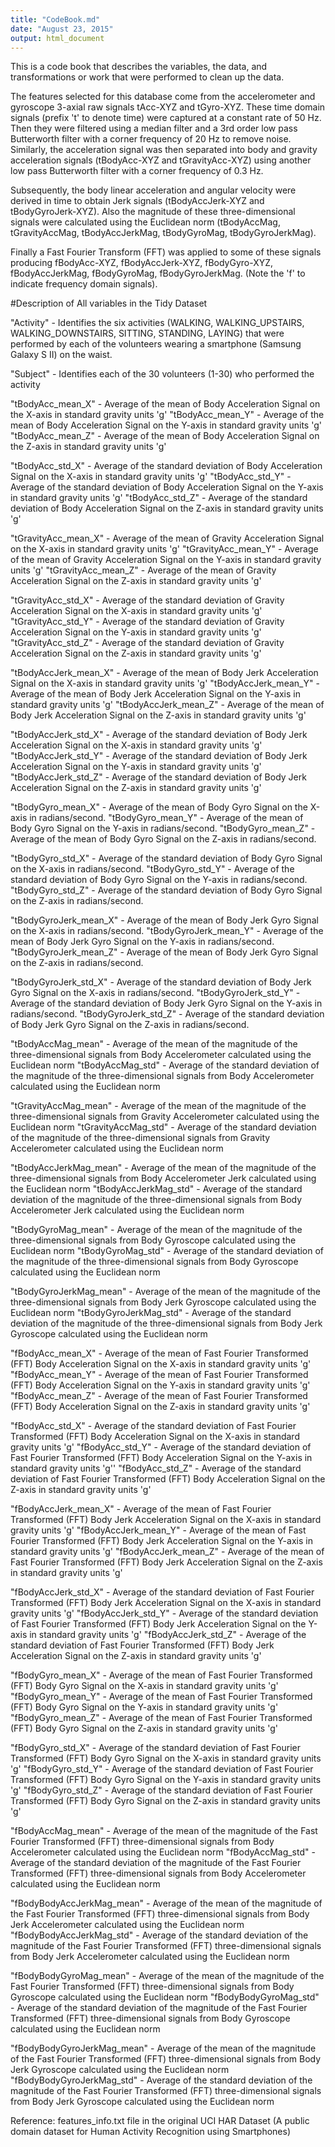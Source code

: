 ```yaml
---
title: "CodeBook.md"
date: "August 23, 2015"
output: html_document
---
```


This is a code book that describes the variables, the data, and transformations or work that were performed to clean up the data.

The features selected for this database come from the accelerometer and gyroscope 3-axial raw signals tAcc-XYZ and tGyro-XYZ. These time domain signals (prefix 't' to denote time) were captured at a constant rate of 50 Hz. Then they were filtered using a median filter and a 3rd order low pass Butterworth filter with a corner frequency of 20 Hz to remove noise. Similarly, the acceleration signal was then separated into body and gravity acceleration signals (tBodyAcc-XYZ and tGravityAcc-XYZ) using another low pass Butterworth filter with a corner frequency of 0.3 Hz. 

Subsequently, the body linear acceleration and angular velocity were derived in time to obtain Jerk signals (tBodyAccJerk-XYZ and tBodyGyroJerk-XYZ). Also the magnitude of these three-dimensional signals were calculated using the Euclidean norm (tBodyAccMag, tGravityAccMag, tBodyAccJerkMag, tBodyGyroMag, tBodyGyroJerkMag). 

Finally a Fast Fourier Transform (FFT) was applied to some of these signals producing fBodyAcc-XYZ, fBodyAccJerk-XYZ, fBodyGyro-XYZ, fBodyAccJerkMag, fBodyGyroMag, fBodyGyroJerkMag. (Note the 'f' to indicate frequency domain signals). 

#Description of All variables in the Tidy Dataset

"Activity" - Identifies the six activities (WALKING, WALKING_UPSTAIRS, WALKING_DOWNSTAIRS, SITTING, STANDING, LAYING) that were performed by each of the volunteers wearing a smartphone (Samsung Galaxy S II) on the waist.


"Subject" - Identifies each of the 30 volunteers (1-30) who performed the activity


"tBodyAcc_mean_X" - Average of the mean of Body Acceleration Signal on the X-axis in standard gravity units 'g'
"tBodyAcc_mean_Y" - Average of the mean of Body Acceleration Signal on the Y-axis in standard gravity units 'g'
"tBodyAcc_mean_Z" - Average of the mean of Body Acceleration Signal on the Z-axis in standard gravity units 'g'


"tBodyAcc_std_X" - Average of the standard deviation of Body Acceleration Signal on the X-axis in standard gravity units 'g'
"tBodyAcc_std_Y" - Average of the standard deviation of Body Acceleration Signal on the Y-axis in standard gravity units 'g'
"tBodyAcc_std_Z" - Average of the standard deviation of Body Acceleration Signal on the Z-axis in standard gravity units 'g'


"tGravityAcc_mean_X" - Average of the mean of Gravity Acceleration Signal on the X-axis in standard gravity units 'g'
"tGravityAcc_mean_Y" - Average of the mean of Gravity Acceleration Signal on the Y-axis in standard gravity units 'g'
"tGravityAcc_mean_Z" - Average of the mean of Gravity Acceleration Signal on the Z-axis in standard gravity units 'g'


"tGravityAcc_std_X" - Average of the standard deviation of Gravity Acceleration Signal on the X-axis in standard gravity units 'g'
"tGravityAcc_std_Y" - Average of the standard deviation of Gravity Acceleration Signal on the Y-axis in standard gravity units 'g'
"tGravityAcc_std_Z" - Average of the standard deviation of Gravity Acceleration Signal on the Z-axis in standard gravity units 'g'


"tBodyAccJerk_mean_X" - Average of the mean of Body Jerk Acceleration Signal on the X-axis in standard gravity units 'g'
"tBodyAccJerk_mean_Y" - Average of the mean of Body Jerk Acceleration Signal on the Y-axis in standard gravity units 'g'
"tBodyAccJerk_mean_Z" - Average of the mean of Body Jerk Acceleration Signal on the Z-axis in standard gravity units 'g'
 
"tBodyAccJerk_std_X" - Average of the standard deviation of Body Jerk Acceleration Signal on the X-axis in standard gravity units 'g'
"tBodyAccJerk_std_Y" - Average of the standard deviation of Body Jerk Acceleration Signal on the Y-axis in standard gravity units 'g'
"tBodyAccJerk_std_Z" - Average of the standard deviation of Body Jerk Acceleration Signal on the Z-axis in standard gravity units 'g'


"tBodyGyro_mean_X" - Average of the mean of Body Gyro Signal on the X-axis in radians/second.
"tBodyGyro_mean_Y" - Average of the mean of Body Gyro Signal on the Y-axis in radians/second.
"tBodyGyro_mean_Z" - Average of the mean of Body Gyro Signal on the Z-axis in radians/second.


"tBodyGyro_std_X" - Average of the standard deviation of Body Gyro Signal on the X-axis in radians/second.
"tBodyGyro_std_Y" - Average of the standard deviation of Body Gyro Signal on the Y-axis in radians/second.
"tBodyGyro_std_Z" - Average of the standard deviation of Body Gyro Signal on the Z-axis in radians/second.


"tBodyGyroJerk_mean_X" - Average of the mean of Body Jerk Gyro Signal on the X-axis in radians/second.
"tBodyGyroJerk_mean_Y" - Average of the mean of Body Jerk Gyro Signal on the Y-axis in radians/second.
"tBodyGyroJerk_mean_Z" - Average of the mean of Body Jerk Gyro Signal on the Z-axis in radians/second.


"tBodyGyroJerk_std_X" - Average of the standard deviation of Body Jerk Gyro Signal on the X-axis in radians/second.
"tBodyGyroJerk_std_Y" - Average of the standard deviation of Body Jerk Gyro Signal on the Y-axis in radians/second.
"tBodyGyroJerk_std_Z" - Average of the standard deviation of Body Jerk Gyro Signal on the Z-axis in radians/second.


"tBodyAccMag_mean" - Average of the mean of the magnitude of the three-dimensional signals from Body Accelerometer calculated using the Euclidean norm
"tBodyAccMag_std" - Average of the standard deviation of the magnitude of the three-dimensional signals from Body Accelerometer calculated using the Euclidean norm


"tGravityAccMag_mean" - Average of the mean of the magnitude of the three-dimensional signals from Gravity Accelerometer calculated using the Euclidean norm
"tGravityAccMag_std" - Average of the standard deviation of the magnitude of the three-dimensional signals from Gravity Accelerometer calculated using the Euclidean norm


"tBodyAccJerkMag_mean" - Average of the mean of the magnitude of the three-dimensional signals from Body Accelerometer Jerk calculated using the Euclidean norm
"tBodyAccJerkMag_std" - Average of the standard deviation of the magnitude of the three-dimensional signals from Body Accelerometer Jerk calculated using the Euclidean norm


"tBodyGyroMag_mean" - Average of the mean of the magnitude of the three-dimensional signals from Body Gyroscope calculated using the Euclidean norm
"tBodyGyroMag_std" - Average of the standard deviation of the magnitude of the three-dimensional signals from Body Gyroscope calculated using the Euclidean norm


"tBodyGyroJerkMag_mean" - Average of the mean of the magnitude of the three-dimensional signals from Body Jerk Gyroscope calculated using the Euclidean norm
"tBodyGyroJerkMag_std" - Average of the standard deviation of the magnitude of the three-dimensional signals from Body Jerk Gyroscope calculated using the Euclidean norm


"fBodyAcc_mean_X" - Average of the mean of Fast Fourier Transformed (FFT) Body Acceleration Signal on the X-axis in standard gravity units 'g'
"fBodyAcc_mean_Y" - Average of the mean of Fast Fourier Transformed (FFT) Body Acceleration Signal on the Y-axis in standard gravity units 'g'
"fBodyAcc_mean_Z" - Average of the mean of Fast Fourier Transformed (FFT) Body Acceleration Signal on the Z-axis in standard gravity units 'g'


"fBodyAcc_std_X" - Average of the standard deviation of Fast Fourier Transformed (FFT) Body Acceleration Signal on the X-axis in standard gravity units 'g'
"fBodyAcc_std_Y" - Average of the standard deviation of Fast Fourier Transformed (FFT) Body Acceleration Signal on the Y-axis in standard gravity units 'g''
"fBodyAcc_std_Z" - Average of the standard deviation of Fast Fourier Transformed (FFT) Body Acceleration Signal on the Z-axis in standard gravity units 'g'


"fBodyAccJerk_mean_X" - Average of the mean of Fast Fourier Transformed (FFT) Body Jerk Acceleration Signal on the X-axis in standard gravity units 'g'
"fBodyAccJerk_mean_Y" - Average of the mean of Fast Fourier Transformed (FFT) Body Jerk Acceleration Signal on the Y-axis in standard gravity units 'g'
"fBodyAccJerk_mean_Z" - Average of the mean of Fast Fourier Transformed (FFT) Body Jerk Acceleration Signal on the Z-axis in standard gravity units 'g'


"fBodyAccJerk_std_X" - Average of the standard deviation of Fast Fourier Transformed (FFT) Body Jerk Acceleration Signal on the X-axis in standard gravity units 'g'
"fBodyAccJerk_std_Y" - Average of the standard deviation of Fast Fourier Transformed (FFT) Body Jerk Acceleration Signal on the Y-axis in standard gravity units 'g'
"fBodyAccJerk_std_Z" - Average of the standard deviation of Fast Fourier Transformed (FFT) Body Jerk Acceleration Signal on the Z-axis in standard gravity units 'g'


"fBodyGyro_mean_X" - Average of the mean of Fast Fourier Transformed (FFT) Body Gyro Signal on the X-axis in standard gravity units 'g'
"fBodyGyro_mean_Y" - Average of the mean of Fast Fourier Transformed (FFT) Body Gyro Signal on the Y-axis in standard gravity units 'g'
"fBodyGyro_mean_Z" - Average of the mean of Fast Fourier Transformed (FFT) Body Gyro Signal on the Z-axis in standard gravity units 'g'


"fBodyGyro_std_X" - Average of the standard deviation of Fast Fourier Transformed (FFT) Body Gyro Signal on the X-axis in standard gravity units 'g'
"fBodyGyro_std_Y" - Average of the standard deviation of Fast Fourier Transformed (FFT) Body Gyro Signal on the Y-axis in standard gravity units 'g'
"fBodyGyro_std_Z" - Average of the standard deviation of Fast Fourier Transformed (FFT) Body Gyro Signal on the Z-axis in standard gravity units 'g'


"fBodyAccMag_mean" - Average of the mean of the magnitude of the Fast Fourier Transformed (FFT) three-dimensional signals from Body Accelerometer calculated using the Euclidean norm
"fBodyAccMag_std" - Average of the standard deviation of the magnitude of the Fast Fourier Transformed (FFT) three-dimensional signals from Body Accelerometer calculated using the Euclidean norm


"fBodyBodyAccJerkMag_mean" - Average of the mean of the magnitude of the Fast Fourier Transformed (FFT) three-dimensional signals from Body Jerk Accelerometer calculated using the Euclidean norm
"fBodyBodyAccJerkMag_std" - Average of the standard deviation of the magnitude of the Fast Fourier Transformed (FFT) three-dimensional signals from Body Jerk Accelerometer calculated using the Euclidean norm


"fBodyBodyGyroMag_mean" - Average of the mean of the magnitude of the Fast Fourier Transformed (FFT) three-dimensional signals from Body Gyroscope calculated using the Euclidean norm
"fBodyBodyGyroMag_std" - Average of the standard deviation of the magnitude of the Fast Fourier Transformed (FFT) three-dimensional signals from Body Gyroscope calculated using the Euclidean norm


"fBodyBodyGyroJerkMag_mean" - Average of the mean of the magnitude of the Fast Fourier Transformed (FFT) three-dimensional signals from Body Jerk Gyroscope calculated using the Euclidean norm
"fBodyBodyGyroJerkMag_std" - Average of the standard deviation of the magnitude of the Fast Fourier Transformed (FFT) three-dimensional signals from Body Jerk Gyroscope calculated using the Euclidean norm


Reference: features_info.txt file in the original UCI HAR Dataset (A public domain dataset for Human Activity Recognition using Smartphones)